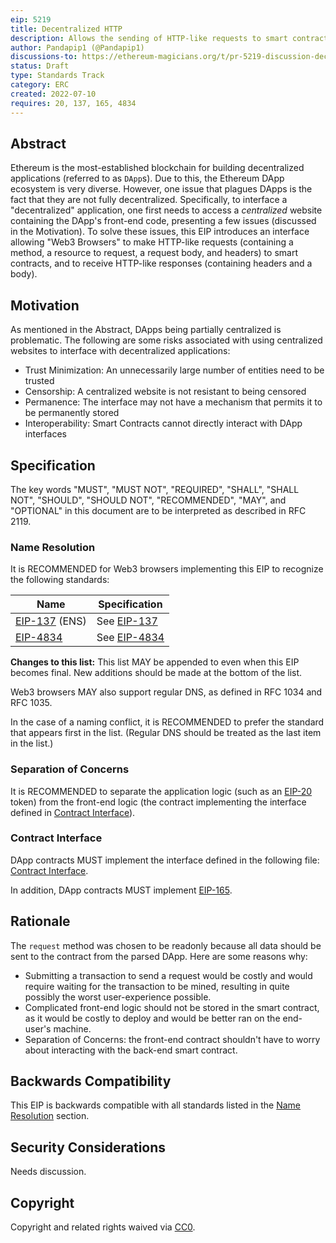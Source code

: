 ```yaml
---
eip: 5219
title: Decentralized HTTP
description: Allows the sending of HTTP-like requests to smart contracts
author: Pandapip1 (@Pandapip1)
discussions-to: https://ethereum-magicians.org/t/pr-5219-discussion-decentralized-http/9907
status: Draft
type: Standards Track
category: ERC
created: 2022-07-10
requires: 20, 137, 165, 4834
---
```


## Abstract

Ethereum is the most-established blockchain for building decentralized applications (referred to as `DApp`s). Due to this, the Ethereum DApp ecosystem is very diverse. However, one issue that plagues DApps is the fact that they are not fully decentralized. Specifically, to interface a "decentralized" application, one first needs to access a *centralized* website containing the DApp's front-end code, presenting a few issues (discussed in the Motivation). To solve these issues, this EIP introduces an interface allowing "Web3 Browsers" to make HTTP-like requests (containing a method, a resource to request, a request body, and headers) to smart contracts, and to receive HTTP-like responses (containing headers and a body).

## Motivation

As mentioned in the Abstract, DApps being partially centralized is problematic. The following are some risks associated with using centralized websites to interface with decentralized applications:

- Trust Minimization: An unnecessarily large number of entities need to be trusted
- Censorship: A centralized website is not resistant to being censored
- Permanence: The interface may not have a mechanism that permits it to be permanently stored
- Interoperability: Smart Contracts cannot directly interact with DApp interfaces
  
## Specification

The key words "MUST", "MUST NOT", "REQUIRED", "SHALL", "SHALL NOT", "SHOULD", "SHOULD NOT", "RECOMMENDED", "MAY", and "OPTIONAL" in this document are to be interpreted as described in RFC 2119.

### Name Resolution

It is RECOMMENDED for Web3 browsers implementing this EIP to recognize the following standards:

| Name                          | Specification                                        |
| ---                           | ---                                                  |
| [EIP-137](./eip-137.md) (ENS) | See [EIP-137](./eip-137.md#resolver-specification)   |
| [EIP-4834](./eip-4834.md)     | See [EIP-4834](./eip-4834.md#specification)          |

**Changes to this list:** This list MAY be appended to even when this EIP becomes final. New additions should be made at the bottom of the list.

Web3 browsers MAY also support regular DNS, as defined in RFC 1034 and RFC 1035.

In the case of a naming conflict, it is RECOMMENDED to prefer the standard that appears first in the list. (Regular DNS should be treated as the last item in the list.)

### Separation of Concerns

It is RECOMMENDED to separate the application logic (such as an [EIP-20](./eip-20.md) token) from the front-end logic (the contract implementing the interface defined in [Contract Interface](#contract-interface)).

### Contract Interface

DApp contracts MUST implement the interface defined in the following file: [Contract Interface](../assets/eip-5219/IDecentralizedApp.sol).

In addition, DApp contracts MUST implement [EIP-165](./eip-165.md).

## Rationale

The `request` method was chosen to be readonly because all data should be sent to the contract from the parsed DApp. Here are some reasons why:

- Submitting a transaction to send a request would be costly and would require waiting for the transaction to be mined, resulting in quite possibly the worst user-experience possible.
- Complicated front-end logic should not be stored in the smart contract, as it would be costly to deploy and would be better ran on the end-user's machine.
- Separation of Concerns: the front-end contract shouldn't have to worry about interacting with the back-end smart contract.

## Backwards Compatibility

This EIP is backwards compatible with all standards listed in the [Name Resolution](#name-resolution) section.

## Security Considerations

Needs discussion.

## Copyright

Copyright and related rights waived via [CC0](../LICENSE.md).
